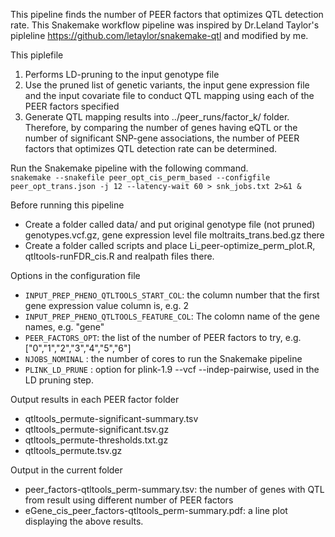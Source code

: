 
This pipeline finds the number of PEER factors that optimizes QTL detection rate. This Snakemake workflow pipeline was inspired by Dr.Leland Taylor's pipleline  <https://github.com/letaylor/snakemake-qtl> and modified by me. 

This piplefile
1) Performs LD-pruning to the input genotype file  
2) Use the pruned list of genetic variants, the input gene expression file and the input covariate file to conduct QTL mapping using each of the PEER factors specified 
3) Generate QTL mapping results into ../peer_runs/factor_k/ folder. Therefore, by comparing the number of genes having eQTL or the number of significant SNP-gene associations, the number of PEER factors that optimizes QTL detection rate can be determined. 

Run the Snakemake pipeline with the following command.<br />
  `snakemake --snakefile peer_opt_cis_perm_based --configfile peer_opt_trans.json -j 12 --latency-wait 60 > snk_jobs.txt 2>&1 &`
  
Before running this pipeline
  - Create a folder called data/ and put original genotype file (not pruned) genotypes.vcf.gz, gene expression level file moltraits_trans.bed.gz there
  - Create a folder called scripts and place Li_peer-optimize_perm_plot.R, qtltools-runFDR_cis.R and realpath files there. 

Options in the configuration file
  - `INPUT_PREP_PHENO_QTLTOOLS_START_COL`: the column number that the first gene expression value column is, e.g. 2
  - `INPUT_PREP_PHENO_QTLTOOLS_FEATURE_COL`: The colomn name of the gene names, e.g. "gene"
  - `PEER_FACTORS_OPT`: the list of the number of PEER factors to try, e.g. ["0","1","2","3","4","5","6"]
  - `NJOBS_NOMINAL` : the number of cores to run the Snakemake pipeline
  - `PLINK_LD_PRUNE` : option for plink-1.9 --vcf --indep-pairwise, used in the LD pruning step.
  
Output results in each PEER factor folder
  - qtltools_permute-significant-summary.tsv
  - qtltools_permute-significant.tsv.gz
  - qtltools_permute-thresholds.txt.gz
  - qtltools_permute.tsv.gz
  
Output in the current folder
  - peer_factors-qtltools_perm-summary.tsv: the number of genes with QTL from result using different number of PEER factors
  - eGene_cis_peer_factors-qtltools_perm-summary.pdf: a line plot displaying the above results. 
